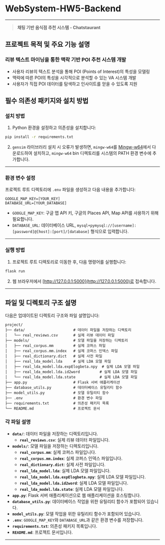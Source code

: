 # WebSystem-HW5-Backend
---
> **채팅 기반 음식점 추천 시스템 - Chatstaurant**

## 프로젝트 목적 및 주요 기능 설명

### 리뷰 텍스트 마이닝을 통한 맥락 기반 POI 추천 시스템 개발

- 사용자 리뷰의 텍스트 분석을 통해 POI (Points of Interest)의 특성을 모델링
- 맥락에 따른 POI의 특성을 시각적으로 분석할 수 있는 VA 시스템 개발
- 사용자가 직접 POI 데이터를 탐색하고 인사이트를 얻을 수 있도록 지원

## 필수 의존성 패키지와 설치 방법

### 설치 방법

1. Python 환경을 설정하고 의존성을 설치합니다:

```bash
pip install -r requirements.txt
```

2. `gensim` 라이브러리 설치 시 오류가 발생하면, `mingw-w64`를 [Mingw-w64](https://www.mingw-w64.org/downloads/)에서 다운로드하여 설치하고, `mingw-w64` bin 디렉토리를 시스템의 PATH 환경 변수에 추가합니다.

---

### 환경 변수 설정

프로젝트 루트 디렉토리에 `.env` 파일을 생성하고 다음 내용을 추가합니다:

```dotenv
GOOGLE_MAP_KEY=[YOUR_KEY]
DATABASE_URL=[YOUR_DATABASE]
```

- `GOOGLE_MAP_KEY`: 구글 맵 API 키, 구글의 Places API, Map API를 사용하기 위해 필요합니다.
- `DATABASE_URL`: 데이터베이스 URL, `mysql+pymysql://[username]:[password]@[host]:[port]/[database]` 형식으로 입력합니다.

---

### 실행 방법

1. 프로젝트 루트 디렉토리로 이동한 후, 다음 명령어를 실행합니다:

```bash
flask run
```

2. 웹 브라우저에서 [http://127.0.0.1:5000](http://127.0.0.1:5000)로 접속합니다.

---

## 파일 및 디렉토리 구조 설명

다음은 업데이트된 디렉토리 구조와 파일 설명입니다:

```plaintext
project/
├── data/                      # 데이터 파일을 저장하는 디렉토리
│   └── real_reviews.csv       # 실제 리뷰 데이터 파일
├── models/                    # 모델 파일을 저장하는 디렉토리
│   ├── real_corpus.mm         # 실제 코퍼스 파일
│   ├── real_corpus.mm.index   # 실제 코퍼스 인덱스 파일
│   ├── real_dictionary.dict   # 실제 사전 파일
│   ├── real_lda_model.lda     # 실제 LDA 모델 파일
│   ├── real_lda_model.lda.expElogbeta.npy  # 실제 LDA 모델 파일
│   ├── real_lda_model.lda.id2word         # 실제 LDA 모델 파일
│   └── real_lda_model.lda.state           # 실제 LDA 모델 파일
├── app.py                     # Flask 서버 애플리케이션
├── database_utils.py          # 데이터베이스 유틸리티 함수
├── model_utils.py             # 모델 유틸리티 함수
├── .env                       # 환경 변수 파일
├── requirements.txt           # 의존성 패키지 목록
└── README.md                  # 프로젝트 문서
```

### 각 파일 설명

- **`data/`**: 데이터 파일을 저장하는 디렉토리입니다.
  - **`real_reviews.csv`**: 실제 리뷰 데이터 파일입니다.
- **`models/`**: 모델 파일을 저장하는 디렉토리입니다.
  - **`real_corpus.mm`**: 실제 코퍼스 파일입니다.
  - **`real_corpus.mm.index`**: 실제 코퍼스 인덱스 파일입니다.
  - **`real_dictionary.dict`**: 실제 사전 파일입니다.
  - **`real_lda_model.lda`**: 실제 LDA 모델 파일입니다.
  - **`real_lda_model.lda.expElogbeta.npy`**: 실제 LDA 모델 파일입니다.
  - **`real_lda_model.lda.id2word`**: 실제 LDA 모델 파일입니다.
  - **`real_lda_model.lda.state`**: 실제 LDA 모델 파일입니다.
- **`app.py`**: Flask 서버 애플리케이션으로 웹 애플리케이션을 호스팅합니다.
- **`database_utils.py`**: 데이터베이스 작업을 위한 유틸리티 함수가 포함되어 있습니다.
- **`model_utils.py`**: 모델 작업을 위한 유틸리티 함수가 포함되어 있습니다.
- **`.env`**: `GOOGLE_MAP_KEY`와 `DATABASE_URL`과 같은 환경 변수를 저장합니다.
- **`requirements.txt`**: 의존성 패키지 목록입니다.
- **`README.md`**: 프로젝트 문서입니다.

---
